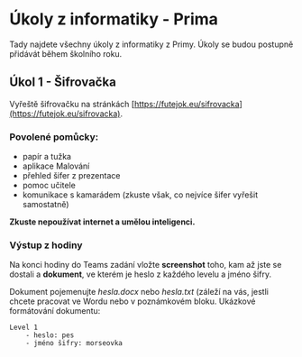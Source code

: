 
# Úkoly z informatiky - Prima
Tady najdete všechny úkoly z informatiky z Primy. Úkoly se budou postupně přidávát během školního roku.

## Úkol 1 - Šifrovačka
Vyřeště šifrovačku na stránkách [https://futejok.eu/sifrovacka](https://futejok.eu/sifrovacka).
### Povolené pomůcky:

 - papír a tužka
 - aplikace Malování
 - přehled šifer z prezentace
 - pomoc učitele
 - komunikace s kamarádem (zkuste však, co nejvíce šifer vyřešit samostatně)

**Zkuste nepoužívat internet a umělou inteligenci.**
### Výstup z hodiny
Na konci hodiny do Teams zadání vložte **screenshot** toho, kam až jste se dostali a **dokument**, ve kterém je heslo z každého levelu a jméno šifry.

Dokument pojemenujte *hesla.docx* nebo *hesla.txt* (záleží na vás, jestli chcete pracovat ve Wordu nebo v poznámkovém bloku.
Ukázkové formátování dokumentu:
```
Level 1
	- heslo: pes
	- jméno šifry: morseovka
```
